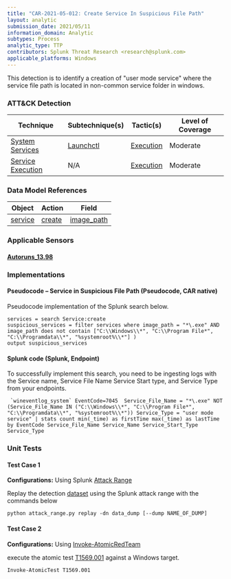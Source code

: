 ```yaml
---
title: "CAR-2021-05-012: Create Service In Suspicious File Path"
layout: analytic
submission_date: 2021/05/11
information_domain: Analytic
subtypes: Process
analytic_type: TTP
contributors: Splunk Threat Research <research@splunk.com>
applicable_platforms: Windows
---
```


This detection is to identify a creation of "user mode service" where the service file path is located in non-common service folder in windows.


### ATT&CK Detection

|Technique|Subtechnique(s)|Tactic(s)|Level of Coverage|
|---|---|---|---|
|[System Services](https://attack.mitre.org/techniques/T1569/)|[Launchctl](https://attack.mitre.org/techniques/T1569/001/)|[Execution](https://attack.mitre.org/tactics/TA0002/)|Moderate|
|[Service Execution](https://attack.mitre.org/techniques/T1569.002/)|N/A|[Execution](https://attack.mitre.org/tactics/TA0002/)|Moderate|

### Data Model References

|Object|Action|Field|
|---|---|---|
|[service](/data_model/service) | [create](/data_model/service#create) | [image_path](/data_model/service#image_path) |


### Applicable Sensors
####   [Autoruns_13.98](/sensors/Autoruns_13.98)

### Implementations

#### Pseudocode – Service in Suspicious File Path (Pseudocode, CAR native)


Pseudocode implementation of the Splunk search below.


```
services = search Service:create
suspicious_services = filter services where image_path = "*\.exe" AND image_path does not contain ["C:\\Windows\\*", "C:\\Program File*", "C:\\Programdata\\*", "%systemroot%\\*"] )
output suspicious_services
```


#### Splunk code (Splunk, Endpoint)


To successfully implement this search, you need to be ingesting logs with the Service name, Service File Name Service Start type, and Service Type from your endpoints.


```
 `wineventlog_system` EventCode=7045  Service_File_Name = "*\.exe" NOT (Service_File_Name IN ("C:\\Windows\\*", "C:\\Program File*", "C:\\Programdata\\*", "%systemroot%\\*")) Service_Type = "user mode service" | stats count min(_time) as firstTime max(_time) as lastTime by EventCode Service_File_Name Service_Name Service_Start_Type Service_Type
```



### Unit Tests

#### Test Case 1

**Configurations:** Using Splunk [Attack Range](https://github.com/splunk/attack_range)

Replay the detection [dataset](https://media.githubusercontent.com/media/splunk/attack_data/master/datasets/malware/clop/clop_a/windows-system.log)  using the Splunk attack range with the commands below

```
python attack_range.py replay -dn data_dump [--dump NAME_OF_DUMP]
```

#### Test Case 2

**Configurations:** Using [Invoke-AtomicRedTeam](https://github.com/redcanaryco/invoke-atomicredteam)

execute the atomic test [T1569.001](https://github.com/redcanaryco/atomic-red-team/tree/master/atomics/T1569.001) against a Windows target.

```
Invoke-AtomicTest T1569.001
```


